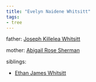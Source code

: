 ```yaml
---
title: "Evelyn Naidene Whitsitt"
tags:
- tree
---
```


father: [Joseph Killelea Whitsitt](Joseph%20Killelea%20Whitsitt.md)

mother: [Abigail Rose Sherman](Abigail%20Rose%20Sherman.md)

siblings:
- [Ethan James Whitsitt](Ethan%20James%20Whitsitt.md)
